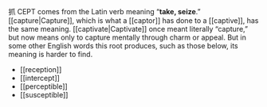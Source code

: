 抓
CEPT comes from the Latin verb meaning “**take, seize**.” [[capture|Capture]], which is what a [[captor]] has done to a [[captive]],  has  the  same  meaning.  [[captivate|Captivate]]  once  meant  literally  “capture,”  but  now  means  only  to capture mentally through charm or appeal. But in some other English words this root produces, such as those below, its meaning is harder to find.

- [[reception]] 
- [[intercept]] 
- [[perceptible]] 
- [[susceptible]] 
